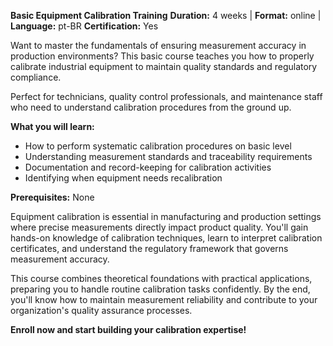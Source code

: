 **Basic Equipment Calibration Training**
**Duration:** 4 weeks | **Format:** online | **Language:** pt-BR
**Certification:** Yes

Want to master the fundamentals of ensuring measurement accuracy in production environments? This basic course teaches you how to properly calibrate industrial equipment to maintain quality standards and regulatory compliance.

Perfect for technicians, quality control professionals, and maintenance staff who need to understand calibration procedures from the ground up.

**What you will learn:**
- How to perform systematic calibration procedures on basic level
- Understanding measurement standards and traceability requirements  
- Documentation and record-keeping for calibration activities
- Identifying when equipment needs recalibration

**Prerequisites:**
None

Equipment calibration is essential in manufacturing and production settings where precise measurements directly impact product quality. You'll gain hands-on knowledge of calibration techniques, learn to interpret calibration certificates, and understand the regulatory framework that governs measurement accuracy.

This course combines theoretical foundations with practical applications, preparing you to handle routine calibration tasks confidently. By the end, you'll know how to maintain measurement reliability and contribute to your organization's quality assurance processes.

**Enroll now and start building your calibration expertise!**